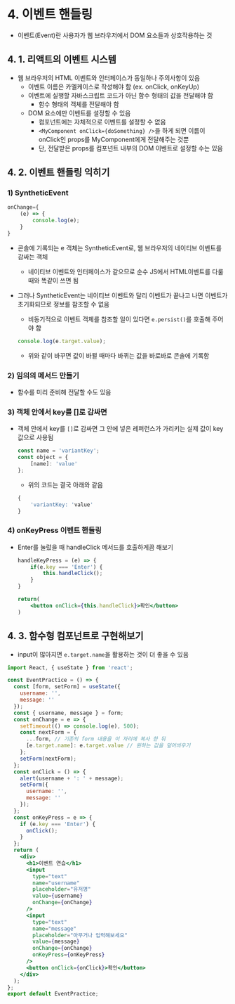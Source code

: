 # 4. 이벤트 핸들링

- 이벤트(Event)란 사용자가 웹 브라우저에서 DOM 요소들과 상호작용하는 것

## 4. 1. 리액트의 이벤트 시스템

- 웹 브라우저의 HTML 이벤트와 인터페이스가 동일하나 주의사항이 있음
    - 이벤트 이름은 카멜케이스로 작성해야 함 (ex. onClick, onKeyUp)
    - 이벤트에 실행할 자바스크립트 코드가 아닌 함수 형태의 값을 전달해야 함
        - 함수 형태의 객체를 전달해야 함
    - DOM 요소에만 이벤트를 설정할 수 있음
        - 컴포넌트에는 자체적으로 이벤트를 설정할 수 없음
        - `<MyComponent onClick={doSomething} />`을 하게 되면 이름이 onClick인 props를 MyComponent에게 전달해주는 것뿐
        - 단, 전달받은 props를 컴포넌트 내부의 DOM 이벤트로 설정할 수는 있음

## 4. 2. 이벤트 핸들링 익히기

### 1) SyntheticEvent

```jsx
onChange={
	(e) => {
		console.log(e);
	}
}
```

- 콘솔에 기록되는 e 객체는 SyntheticEvent로, 웹 브라우저의 네이티브 이벤트를 감싸는 객체
    - 네이티브 이벤트와 인터페이스가 같으므로 순수 JS에서 HTML이벤트를 다룰 때와 똑같이 쓰면 됨
- 그러나 SyntheticEvent는 네이티브 이벤트와 달리 이벤트가 끝나고 나면 이벤트가 초기화되므로 정보를 참조할 수 없음
    - 비동기적으로 이벤트 객체를 참조할 일이 있다면 `e.persist()`를 호출해 주어야 함
    
    ```jsx
    console.log(e.target.value); 
    ```
    
    - 위와 같이 바꾸면 값이 바뀔 때마다 바뀌는 값을 바로바로 콘솔에 기록함

### 2) 임의의 메서드 만들기

- 함수를 미리 준비해 전달할 수도 있음

### 3) 객체 안에서 key를 []로 감싸면

- 객체 안에서 key를 `[]`로 감싸면 그 안에 넣은 레퍼런스가 가리키는 실제 값이 key값으로 사용됨
    
    ```jsx
    const name = 'variantKey';
    const object = {
    	[name]: 'value'
    };
    ```
    
    - 위의 코드는 결국 아래와 같음
    
    ```jsx
    {
    	'variantKey: 'value'
    }
    ```
    

### 4) onKeyPress 이벤트 핸들링

- Enter를 눌렀을 때 handleClick 메서드를 호출하게끔 해보기
    
    ```jsx
    handleKeyPress = (e) => {
    	if(e.key === 'Enter') {
    		this.handleClick();
    	}
    }
    
    return(
    	<button onClick={this.handleClick}>확인</button>
    )
    ```
    

## 4. 3. 함수형 컴포넌트로 구현해보기

- input이 많아지면 `e.target.name`을 활용하는 것이 더 좋을 수 있음

```jsx
import React, { useState } from 'react';

const EventPractice = () => {
  const [form, setForm] = useState({
    username: '',
    message: ''
  });
  const { username, message } = form;
  const onChange = e => {
    setTimeout(() => console.log(e), 500);
    const nextForm = {
      ...form, // 기존의 form 내용을 이 자리에 복사 한 뒤
      [e.target.name]: e.target.value // 원하는 값을 덮어씌우기
    };
    setForm(nextForm);
  };
  const onClick = () => {
    alert(username + ': ' + message);
    setForm({
      username: '',
      message: ''
    });
  };
  const onKeyPress = e => {
    if (e.key === 'Enter') {
      onClick();
    }
  };
  return (
    <div>
      <h1>이벤트 연습</h1>
      <input
        type="text"
        name="username"
        placeholder="유저명"
        value={username}
        onChange={onChange}
      />
      <input
        type="text"
        name="message"
        placeholder="아무거나 입력해보세요"
        value={message}
        onChange={onChange}
        onKeyPress={onKeyPress}
      />
      <button onClick={onClick}>확인</button>
    </div>
  );
};
export default EventPractice;
```